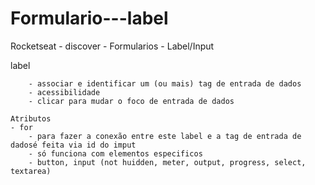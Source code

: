 # Formulario---label
Rocketseat - discover - Formularios - Label/Input

 label

        - associar e identificar um (ou mais) tag de entrada de dados
        - acessibilidade
        - clicar para mudar o foco de entrada de dados

    Atributos
    - for
        - para fazer a conexão entre este label e a tag de entrada de dadosé feita via id do imput
        - só funciona com elementos especificos
        - button, input (not huidden, meter, output, progress, select, textarea)
